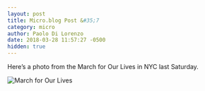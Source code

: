```yaml
---
layout: post
title: Micro.blog Post &#35;7
category: micro
author: Paolo Di Lorenzo
date: 2018-03-28 11:57:27 -0500
hidden: true
---
```


Here’s a photo from the March for Our Lives in NYC last Saturday.

<img src="{{site.url}}/images/microblog/img_microblog_7.jpg" alt="March for Our Lives">